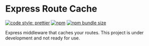 # Express Route Cache

[![code style: prettier](https://img.shields.io/badge/code_style-prettier-ff69b4.svg?style=flat-square)](https://github.com/prettier/prettier)
[![npm](https://img.shields.io/npm/v/express-route-cache)](https://github.com/viktorzetterstrom/express-route-cache)
[![npm bundle size](https://img.shields.io/bundlephobia/min/express-route-cache?label=minified%20size)](https://github.com/viktorzetterstrom/express-route-cache)

Express middleware that caches your routes. This project is under development and not ready for use.
